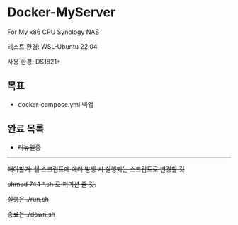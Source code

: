 Docker-MyServer
=================

For My x86 CPU Synology NAS

테스트 환경: WSL-Ubuntu 22.04

사용 환경: DS1821+


목표
-----------------
- docker-compose.yml 백업


완료 목록
-----------------
- ~~리뉴얼중~~

-----------------

~~해야할거: 쉘 스크립트에 에러 발생 시 실행되는 스크립트로 변경할 것~~

~~chmod 744 *.sh 로 퍼미션 줄 것.~~

~~실행은 ./run.sh~~

~~종료는 ./down.sh~~